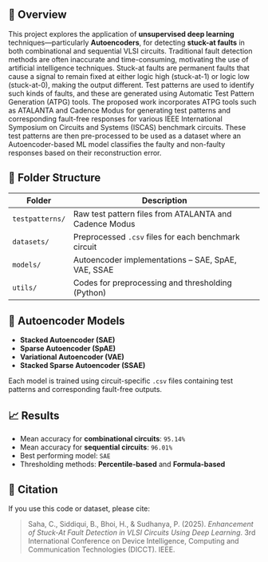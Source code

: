 ## 📌 Overview

This project explores the application of **unsupervised deep learning** techniques—particularly **Autoencoders**, for detecting **stuck-at faults** in both combinational and sequential VLSI circuits. Traditional fault detection methods are often inaccurate and time-consuming, motivating the use of artificial intelligence techniques. Stuck-at faults are permanent faults that cause a signal to remain fixed at either logic high (stuck-at-1) or logic low (stuck-at-0), making the output different. Test patterns are used to identify such kinds of faults, and these are generated using Automatic Test Pattern Generation (ATPG) tools. The proposed work incorporates ATPG tools such as ATALANTA and Cadence Modus for generating test patterns and corresponding fault-free responses for various IEEE
International Symposium on Circuits and Systems (ISCAS) benchmark circuits. These test patterns are then pre-processed to be used as a dataset where an Autoencoder-based ML model classifies the faulty and non-faulty responses based on their reconstruction error.

## 📂 Folder Structure

| Folder | Description |
|--------|-------------|
| `testpatterns/` | Raw test pattern files from ATALANTA and Cadence Modus |
| `datasets/` | Preprocessed `.csv` files for each benchmark circuit |
| `models/` | Autoencoder implementations – SAE, SpAE, VAE, SSAE |
| `utils/` | Codes for preprocessing and thresholding (Python) |

## 🤖 Autoencoder Models

- **Stacked Autoencoder (SAE)**  
- **Sparse Autoencoder (SpAE)**  
- **Variational Autoencoder (VAE)**  
- **Stacked Sparse Autoencoder (SSAE)**

Each model is trained using circuit-specific `.csv` files containing test patterns and corresponding fault-free outputs.

## 📈 Results

- Mean accuracy for **combinational circuits**: `95.14%`  
- Mean accuracy for **sequential circuits**: `96.01%`  
- Best performing model: `SAE`  
- Thresholding methods: **Percentile-based** and **Formula-based**

## 📜 Citation

If you use this code or dataset, please cite:

> Saha, C., Siddiqui, B., Bhoi, H., & Sudhanya, P. (2025). *Enhancement of Stuck-At Fault Detection in VLSI Circuits Using Deep Learning*. 3rd International Conference on Device Intelligence, Computing and Communication Technologies (DICCT). IEEE.
